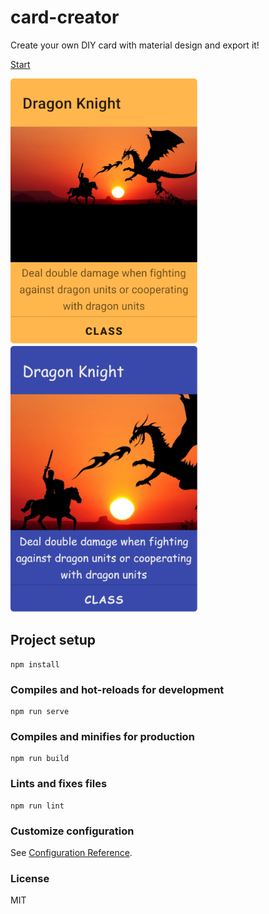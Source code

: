 # card-creator

Create your own DIY card with material design and export it!

[Start](https://monoglo.github.io/)

<img src="doc/images/dragonknight.png" width="300"><img src="doc/images/dk.png" width="300">

## Project setup

```shell
npm install
```

### Compiles and hot-reloads for development

```shell
npm run serve
```

### Compiles and minifies for production

```shell
npm run build
```

### Lints and fixes files

```shell
npm run lint
```

### Customize configuration

See [Configuration Reference](https://cli.vuejs.org/config/).

### License

MIT
